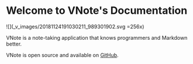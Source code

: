 # Welcome to VNote's Documentation

![](_v_images/20181124191030211_989301902.svg =256x)

VNote is a note-taking application that knows programmers and Markdown better.

VNote is open source and available on [GitHub](https://github.com/tamlok/vnote).